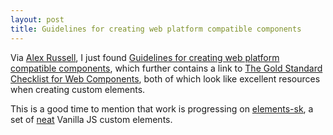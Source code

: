 ```yaml
---
layout: post
title: Guidelines for creating web platform compatible components
---
```


Via [Alex Russell](https://infrequently.org/2018/12/alice-boxhall-for-w3c-tag/), I just found
[Guidelines for creating web platform compatible components](https://w3ctag.github.io/webcomponents-design-guidelines/),
which further contains a link to [The Gold Standard Checklist for Web Components](https://github.com/webcomponents/gold-standard/wiki),
both of which look like excellent resources when creating custom elements.

This is a good time to mention that work is progressing on
[elements-sk](https://github.com/google/elements-sk), a set of
[neat](https://bitworking.org/news/2018/02/custom-elements-neat) Vanilla JS
custom elements.

<a href="https://brid.gy/publish/twitter"></a>
